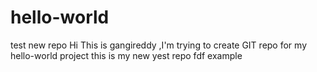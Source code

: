 # hello-world
test new repo
Hi This is gangireddy ,I'm trying to create GIT repo for my hello-world project
this is my new yest repo fdf
example 
